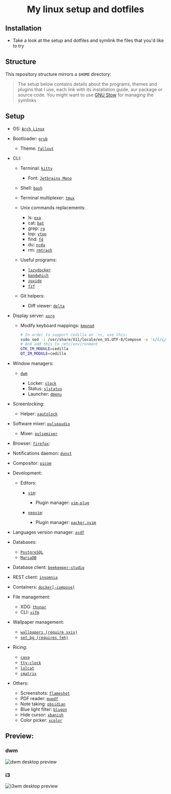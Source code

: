 <h1 align="center">My linux setup and dotfiles</h1>

## Installation

- Take a look at the setup and dotfiles and symlink the files that you'd like to try

## Structure

This repository structure mirrors a `$HOME` directory:

> The setup below contains details about the programs, themes and plugins that I use, each link with its installation guide, aur package or source code.
> You might want to use [GNU Stow](https://www.gnu.org/software/stow/) for managing the symlinks

## Setup

- OS: [`Arch Linux`](https://wiki.archlinux.org/title/Installation_guide)

- Bootloader: [`grub`](https://wiki.archlinux.org/title/GRUB)

  - Theme: [`fallout`](https://github.com/shvchk/fallout-grub-theme)

- CLI:

  - Terminal: [`kitty`](https://wiki.archlinux.org/title/Kitty#Installation)

    - Font: [`Jetbrains Mono`](https://archlinux.org/packages/community/any/ttf-jetbrains-mono)

  - Shell: [`bash`](https://wiki.archlinux.org/title/Bash#Invocation)

  - Terminal multiplexer: [`tmux`](https://wiki.archlinux.org/index.php/Tmux#Installation)

  - Unix commands replacements:

    - ls: [`exa`](https://github.com/ogham/exa#arch-linux)
    - cat: [`bat`](https://github.com/sharkdp/bat#on-arch-linux)
    - grep: [`rg`](https://github.com/BurntSushi/ripgrep#installation)
    - top: [`ytop`](https://github.com/cjbassi/ytop#installation)
    - find: [`fd`](https://github.com/sharkdp/fd#on-arch-linux)
    - du: [`ncdu`](https://archlinux.org/packages/community/x86_64/ncdu)
    - rm: [`rmtrash`](https://aur.archlinux.org/packages/rmtrash)

  - Useful programs:

    - [`lazydocker`](https://github.com/jesseduffield/lazydocker)
    - [`bandwhich`](https://github.com/imsnif/bandwhich)
    - [`zoxide`](https://aur.archlinux.org/packages/zoxide-bin)
    - [`fzf`](https://wiki.archlinux.org/index.php/fzf#Installation)

  - Git helpers:
    - Diff viewer: [`delta`](https://github.com/dandavison/delta#installation)

* Display server: [`xorg`](https://wiki.archlinux.org/index.php/xorg#Installation)

  - Modify keyboard mappings: [`kmonad`](https://aur.archlinux.org/packages/kmonad-bin)
    ```bash
    # In order to support cedilla on ´+c, use this:
    sudo sed -i /usr/share/X11/locale/en_US.UTF-8/Compose -e 's/ć/ç/g' -e 's/Ć/Ç/g'
    # And add this to /etc/environment
    GTK_IM_MODULE=cedilla
    QT_IM_MODULE=cedilla
    ```

* Window managers:

  - [`dwm`](https://github.com/arcticlimer/suckless/tree/master/dwm)

    - Locker: [`slock`](https://github.com/arcticlimer/suckless/tree/master/slock)
    - Status: [`slstatus`](https://github.com/arcticlimer/suckless/tree/master/slstatus)
    - Launcher: [`dmenu`](https://github.com/arcticlimer/suckless/tree/master/dmenu)

- Screenlocking:

  - Helper: [`xautolock`](https://archlinux.org/packages/community/x86_64/xautolock)

- Software mixer: [`pulseaudio`](https://wiki.archlinux.org/index.php/PulseAudio#Installation)

  - Mixer: [`pulsemixer`](https://archlinux.org/packages/community/any/pulsemixer)

* Browser: [`firefox`](https://wiki.archlinux.org/index.php/Firefox#Installing):

- Notifications daemon: [`dunst`](https://wiki.archlinux.org/index.php/Dunst#Installation)

- Compositor: [`picom`](https://wiki.archlinux.org/index.php/Picom#Installation)

- Development:

  - Editors:

    - [`vim`](https://wiki.archlinux.org/index.php/vim#Installation):

      - Plugin manager: [`vim-plug`](https://github.com/junegunn/vim-plug#installation)

    - [`neovim`](https://aur.archlinux.org/packages/neovim-nightly-bin):

      - Plugin manager: [`packer.nvim`](https://github.com/wbthomason/packer.nvim)

* Languages version manager: [`asdf`](https://asdf-vm.com/#/core-manage-asdf?id=asdf)

* Databases:

  - [`PostgreSQL`](https://wiki.archlinux.org/index.php/PostgreSQL)
  - [`MariaDB`](https://wiki.archlinux.org/index.php/MariaDB)

* Database client: [`beekeeper-studio`](https://aur.archlinux.org/packages/beekeeper-studio-bin)
* REST client: [`insomnia`](https://aur.archlinux.org/packages/insomnia)
* Containers: [`docker[-compose]`](https://wiki.archlinux.org/index.php/Docker)

- File management:

  - XDG: [`thunar`](https://wiki.archlinux.org/index.php/thunar#Installation)
  - CLI: [`vifm`](https://wiki.archlinux.org/title/Vifm#Installation)

* Wallpaper management:

  - [`wallpapers (require sxiv)`](bin/wallpapers)
  - [`set_bg (requires feh)`](bin/set_bg)

* Ricing:

  - [`cava`](https://aur.archlinux.org/packages/cava)
  - [`tty-clock`](https://aur.archlinux.org/packages/tty-clock)
  - [`lolcat`](https://archlinux.org/packages/community/any/lolcat)
  - [`cmatrix`](https://archlinux.org/packages/community/x86_64/cmatrix)

* Others:

  - Screenshots: [`flameshot`](https://wiki.archlinux.org/index.php/Flameshot)
  - PDF reader: [`mupdf`](https://wiki.archlinux.org/index.php/MuPDF#Installation)
  - Note taking: [`obsidian`](https://aur.archlinux.org/packages/obsidian-insider/)
  - Blue light filter: [`blugon`](https://aur.archlinux.org/packages/blugon)
  - Hide cursor: [`xbanish`](https://aur.archlinux.org/packages/xbanish)
  - Color picker: [`xcolor`](https://github.com/Soft/xcolor#arch-linux)

## Preview:

### dwm
<img src="https://i.imgur.com/kNLqk1p.png" alt="dwm desktop preview">

### i3
<img src="https://i.imgur.com/9xersCi.png" alt="i3wm desktop preview">
